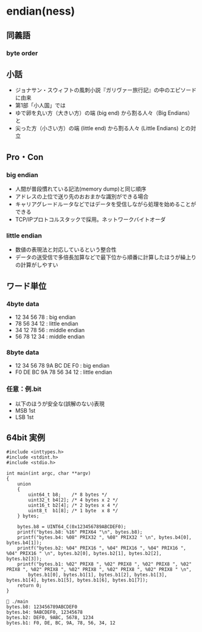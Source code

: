 # endian(ness)
## 同義語
### byte order
## 小話
- ジョナサン・スウィフトの風刺小説『ガリヴァー旅行記』の中のエピソードに由来
- 第1部「小人国」では
- ゆで卵を丸い方（大きい方）の端 (big end) から割る人々（Big Endians）と
- 尖った方（小さい方）の端 (little end) から割る人々 (Little Endians) との対立
## Pro・Con
### big endian
- 人間が普段慣れている記法(memory dump)と同じ順序
- アドレスの上位で送り先のおおまかな識別ができる場合
- キャリアグレードルータなどではデータを受信しながら処理を始めることができる
- TCP/IPプロトコルスタックで採用。ネットワークバイトオーダ
### little endian
- 数値の表現法と対応しているという整合性
- データの送受信で多倍長加算などで最下位から順番に計算したほうが繰上りの計算がしやすい
## ワード単位
### 4byte data
- 12 34 56 78 : big endian
- 78 56 34 12 : little endian
- 34 12 78 56 : middle endian
- 56 78 12 34 : middle endian
### 8byte data
- 12 34 56 78 9A BC DE F0 : big endian
- F0 DE BC 9A 78 56 34 12 : little endian
### 任意：例.bit
- 以下のほうが安全な(誤解のない)表現
- MSB 1st
- LSB 1st

## 64bit 実例
```c:64bit
#include <inttypes.h>
#include <stdint.h>
#include <stdio.h>

int main(int argc, char **argv)
{
    union
    {
        uint64_t b8;    /* 8 bytes */
        uint32_t b4[2]; /* 4 bytes x 2 */
        uint16_t b2[4]; /* 2 bytes x 4 */
        uint8_t  b1[8]; /* 1 byte  x 8 */
    } bytes;

    bytes.b8 = UINT64_C(0x123456789ABCDEF0);
    printf("bytes.b8: %16" PRIX64 "\n", bytes.b8);
    printf("bytes.b4: %08" PRIX32 ", %08" PRIX32 " \n", bytes.b4[0], bytes.b4[1]);
    printf("bytes.b2: %04" PRIX16 ", %04" PRIX16 ", %04" PRIX16 ", %04" PRIX16 " \n", bytes.b2[0], bytes.b2[1], bytes.b2[2], bytes.b2[3]);
    printf("bytes.b1: %02" PRIX8 ", %02" PRIX8 ", %02" PRIX8 ", %02" PRIX8 ", %02" PRIX8 ", %02" PRIX8 ", %02" PRIX8 ", %02" PRIX8 " \n",
        bytes.b1[0], bytes.b1[1], bytes.b1[2], bytes.b1[3], bytes.b1[4], bytes.b1[5], bytes.b1[6], bytes.b1[7]);
    return 0;
}
```
```output
 ./main
bytes.b8: 123456789ABCDEF0
bytes.b4: 9ABCDEF0, 12345678 
bytes.b2: DEF0, 9ABC, 5678, 1234 
bytes.b1: F0, DE, BC, 9A, 78, 56, 34, 12 
```